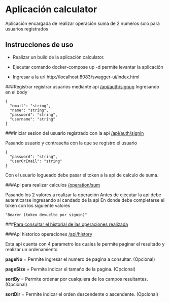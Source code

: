 # Aplicación calculator

Aplicación encargada de realizar operación suma de 2 numeros solo para usuarios registrados

## Instrucciones de uso

- Realizar un build de la aplicación calculator.

- Ejecutar comando docker-compose up -d permite levantar la aplicación

- Ingresar a la url http://localhost:8083/swagger-ui/index.html

###Registrar registrar usuarios mediante api
[/api/auth/signup](http://localhost:8083/swagger-ui/index.html#/user-rest-controller/registerUserUsingPOST)
Ingresando en el body
~~~~
{
  "email": "string",
  "name": "string",
  "password": "string",
  "username": "string"
}
~~~~

###Iniciar sesion del usuario registrado con la api
[/api/auth/signin](http://localhost:8083/swagger-ui/index.html#/user-rest-controller/authenticateUserUsingPOST)

Pasando usuario y contraseña con la que se registro el usuario
~~~~
{
  "password": "string",
  "userOrEmail": "string"
}
~~~~
Con el usuario logueado debe pasar el token a la api de calculo de suma.

###Api para realizar calculos
[/operation/sum](http://localhost:8083/swagger-ui/index.html#/operation-rest-controller/sumUsingGET)

Pasando los 2 valores a realizar la operación
Antes de ejecutar la api debe autenticarse ingresando al candado de la api
En donde debe completarse el token con los siguiente valores
~~~~
"Bearer (token devuelto por signin)"
~~~~
###[Para consultar el historial de las operaciones realizada]()

###Api historico operaciones
[/api/history](http://localhost:8083/swagger-ui/index.html#/history-api-rest-controller/getAllPostsUsingGET)

Esta api cuenta con 4 parametro los cuales le permite paginar el resultado y realizar un ordenamiento

**pageNo** = Permite ingresar el numero de pagina a consultar. (Opcional)

**pageSize** = Permite indicar el tamaño de la pagina. (Opcional)

**sortBy** = Permite ordenar por cualquiera de los campos resultantes. (Opcional)

**sortDir** = Permite indicar el orden descendente o ascendente. (Opcional)
